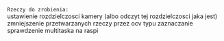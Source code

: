 `Rzeczy do zrobienia:`  
ustawienie rozdzielczosci kamery  (albo odczyt tej rozdzielczosci jaka jest)  
zmniejszenie przetwarzanych rzeczy przez ocv typu zaznaczanie  
sprawdzenie multitaska na raspi  
